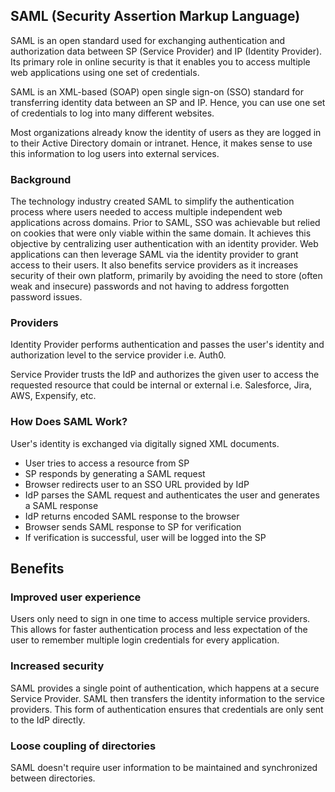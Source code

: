 ## SAML (Security Assertion Markup Language)

SAML is an open standard used for exchanging authentication and authorization data between SP (Service Provider) and IP (Identity Provider). Its primary role in online security is that it enables you to access multiple web applications using one set of credentials.

SAML is an XML-based (SOAP) open single sign-on (SSO) standard for transferring identity data between an SP and IP. Hence, you can use one set of credentials to log into many different websites.

Most organizations already know the identity of users as they are logged in to their Active Directory domain or intranet. Hence, it makes sense to use this information to log users into external services.

### Background

The technology industry created SAML to simplify the authentication process where users needed to access multiple independent web applications across domains. Prior to SAML, SSO was achievable but relied on cookies that were only viable within the same domain. It achieves this objective by centralizing user authentication with an identity provider. Web applications can then leverage SAML via the identity provider to grant access to their users. It also benefits service providers as it increases security of their own platform, primarily by avoiding the need to store (often weak and insecure) passwords and not having to address forgotten password issues.

### Providers

Identity Provider performs authentication and passes the user's identity and authorization level to the service provider i.e. Auth0.

Service Provider trusts the IdP and authorizes the given user to access the requested resource that could be internal or external i.e. Salesforce, Jira, AWS, Expensify, etc.

### How Does SAML Work?

User's identity is exchanged via digitally signed XML documents.

- User tries to access a resource from SP
- SP responds by generating a SAML request
- Browser redirects user to an SSO URL provided by IdP
- IdP parses the SAML request and authenticates the user and generates a SAML response
- IdP returns encoded SAML response to the browser
- Browser sends SAML response to SP for verification
- If verification is successful, user will be logged into the SP

## Benefits

### Improved user experience

Users only need to sign in one time to access multiple service providers. This allows for faster authentication process and less expectation of the user to remember multiple login credentials for every application.

### Increased security

SAML provides a single point of authentication, which happens at a secure Service Provider. SAML then transfers the identity information to the service providers. This form of authentication ensures that credentials are only sent to the IdP directly.

### Loose coupling of directories

SAML doesn't require user information to be maintained and synchronized between directories.
